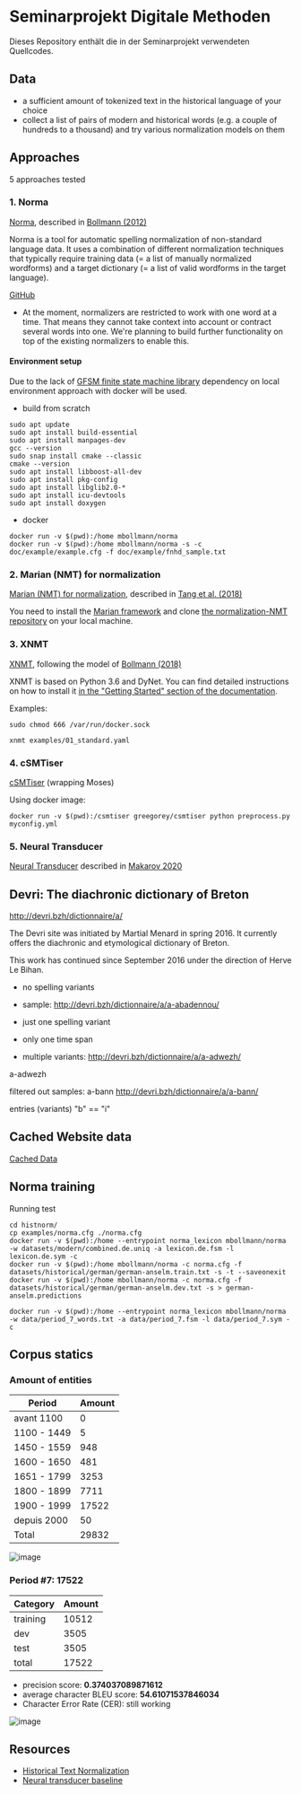 # Seminarprojekt Digitale Methoden
Dieses Repository enthält die in der Seminarprojekt verwendeten Quellcodes.

## Data
- a sufficient amount of tokenized text in the historical language of your choice
- collect a list of pairs of modern and historical words (e.g. a couple of hundreds to a thousand) 
  and try various normalization models on them
  


## Approaches
5 approaches tested

### 1. Norma
[Norma](https://github.com/comphist/norma), described in [Bollmann
  (2012)](https://marcel.bollmann.me/pub/acrh12.pdf)

Norma is a tool for automatic spelling normalization of non-standard language data. It uses a combination of different 
normalization techniques that typically require training data (= a list of manually normalized wordforms) 
and a target dictionary (= a list of valid wordforms in the target language).

[GitHub](https://github.com/comphist/norma)

- At the moment, normalizers are restricted to work with one word at a time. 
  That means they cannot take context into account or contract several words into one. 
  We're planning to build further functionality on top of the existing normalizers to enable this.

#### Environment setup
Due to the lack of 
[GFSM finite state machine library](http://kaskade.dwds.de/~moocow/mirror/projects/gfsm/)
dependency on local environment approach with docker will be used.

- build from scratch
```commandline
sudo apt update
sudo apt install build-essential
sudo apt install manpages-dev
gcc --version
sudo snap install cmake --classic
cmake --version
sudo apt install libboost-all-dev
sudo apt install pkg-config
sudo apt install libglib2.0-*
sudo apt install icu-devtools
sudo apt install doxygen
```
- docker
```commandline
docker run -v $(pwd):/home mbollmann/norma
docker run -v $(pwd):/home mbollmann/norma -s -c doc/example/example.cfg -f doc/example/fnhd_sample.txt
```

### 2. Marian (NMT) for normalization
[Marian (NMT) for normalization](https://github.com/tanggongbo/normalization-NMT),
  described in [Tang et al. (2018)](http://aclweb.org/anthology/C18-1112)

You need to install the [Marian
framework](https://github.com/marian-nmt/marian-dev) and clone [the
normalization-NMT repository](https://github.com/tanggongbo/normalization-NMT)
on your local machine.  

### 3. XNMT

[XNMT](https://github.com/neulab/xnmt), following the model of [Bollmann
  (2018)](http://www.linguistics.rub.de/forschung/arbeitsberichte/22.pdf)

XNMT is based on Python 3.6 and DyNet.  You can find detailed instructions on
how to install it [in the "Getting Started" section of the
documentation](https://xnmt.readthedocs.io/en/latest/getting_started.html).


Examples:
```commandline
sudo chmod 666 /var/run/docker.sock

xnmt examples/01_standard.yaml
```

### 4. cSMTiser

[cSMTiser](https://github.com/clarinsi/csmtiser) (wrapping Moses)

Using docker image:
```commandline
docker run -v $(pwd):/csmtiser greegorey/csmtiser python preprocess.py myconfig.yml
```

### 5. Neural Transducer

[Neural Transducer](https://github.com/peter-makarov/il-reimplementation/tree/feature/sgm2021)
described in [Makarov 2020](https://www.aclweb.org/anthology/2020.acl-main.650/)

## Devri: The diachronic dictionary of Breton
http://devri.bzh/dictionnaire/a/

The Devri site was initiated by Martial Menard in spring 2016. It currently offers the diachronic and etymological dictionary of Breton. 

This work has continued since September 2016 under the direction of Herve Le Bihan.

- no spelling variants
- sample: http://devri.bzh/dictionnaire/a/a-abadennou/
- just one spelling variant
- only one time span

- multiple variants: 
http://devri.bzh/dictionnaire/a/a-adwezh/
  
a-adwezh

filtered out samples:
a-bann
http://devri.bzh/dictionnaire/a/a-bann/

entries (variants) "b" == "i"


## Cached Website data
[Cached Data](https://mega.nz/file/7PZVAAJa#E1uTlaE0UKj8iSHRq1bMMsVg2vdOCAUkrNuAaSOuo5I)

## Norma training
Running test

```commandline
cd histnorm/
cp examples/norma.cfg ./norma.cfg
docker run -v $(pwd):/home --entrypoint norma_lexicon mbollmann/norma -w datasets/modern/combined.de.uniq -a lexicon.de.fsm -l lexicon.de.sym -c
docker run -v $(pwd):/home mbollmann/norma -c norma.cfg -f datasets/historical/german/german-anselm.train.txt -s -t --saveonexit
docker run -v $(pwd):/home mbollmann/norma -c norma.cfg -f datasets/historical/german/german-anselm.dev.txt -s > german-anselm.predictions
```

```commandline
docker run -v $(pwd):/home --entrypoint norma_lexicon mbollmann/norma -w data/period_7_words.txt -a data/period_7.fsm -l data/period_7.sym -c

```

## Corpus statics
### Amount of entities
| Period | Amount |
| --- | --- |
| avant 1100 | 0 |
| 1100 - 1449 | 5 |
| 1450 - 1559 | 948 |
| 1600 - 1650 | 481 |
| 1651 - 1799 | 3253 |
| 1800 - 1899 | 7711 |
| 1900 - 1999 | 17522
| depuis 2000 | 50 |
| Total | 29832 |

![image](./period_distribution.png)

### Period #7: 17522

| Category | Amount |
| --- | --- |
| training | 10512 |
| dev | 3505 |
| test | 3505 |
| total | 17522 |

- precision score: **0.374037089871612**
- average character BLEU score: **54.61071537846034**
- Character Error Rate (CER): still working

![image](./norma_bleu.png)

## Resources
- [Historical Text Normalization](https://github.com/coastalcph/histnorm#tldr-the-recommended-normalization-approach)
- [Neural transducer baseline](https://github.com/peter-makarov/il-reimplementation/tree/feature/sgm2021)

